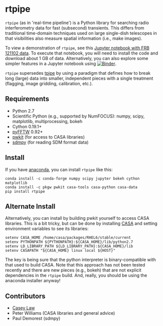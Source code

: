rtpipe
==

`rtpipe` (as in 'real-time pipeline') is a Python library for searching radio interferometry data for fast (subsecond) transients. This differs from traditional time-domain techniques used on large single-dish telescopes in that visibilities also measure spatial information (i.e., make images).

To view a demonstration of `rtpipe`, see this [Jupyter notebook with FRB 121102 data](https://github.com/caseyjlaw/FRB121102/blob/master/demo_FRB121102.ipynb). To execute that notebook, you will need to install the code and download about 1 GB of data. Alternatively, you can also explore some simpler features in a Jupyter notebook using [![Binder](http://mybinder.org/badge.svg)](http://mybinder.org:/repo/caseyjlaw/reproducing-fast-imaging-rrats).

`rtpipe` supersedes [tpipe](http://github.com/caseyjlaw/tpipe) by using a paradigm that defines how to break long (large) data into smaller, independent pieces with a single treatment (flagging, image gridding, calibration, etc.).

Requirements
---

* Python 2.7
* Scientific Python (e.g., supported by NumFOCUS): numpy, scipy, matplotlib, multiprocessing, bokeh
* Cython 0.19.1+
* [pyFFTW](https://pypi.python.org/pypi/pyFFTW) 0.92+
* [pwkit](http://github.com/pkgw/pwkit) (for access to CASA libraries)
* [sdmpy](http://github.com/caseyjlaw/sdmpy) (for reading SDM format data)

Install
---

If you have [anaconda](https://www.continuum.io/downloads), you can install `rtpipe` like this:

    conda install -c conda-forge numpy scipy jupyter bokeh cython matplotlib
    conda install -c pkgw pwkit casa-tools casa-python casa-data
    pip install rtpipe

Alternate Install
-----

Alternatively, you can install by building pwkit yourself to access CASA libraries. This is a bit tricky, but can be done by installing [CASA](https://casa.nrao.edu/) and setting environment variables to see its libraries:

    setenv CASA_HOME /home/casa/packages/RHEL6/stable/current
    setenv PYTHONPATH ${PYTHONPATH}:${CASA_HOME}/lib/python2.7
    setenv LD_LIBRARY_PATH ${LD_LIBRARY_PATH}:${CASA_HOME}/lib
    setenv CASAPATH "${CASA_HOME} linux local ${HOST}"

The key is being sure that the python interpreter is binary-compatible with that used to build CASA. Note that this approach has not been tested recently and there are new pieces (e.g., bokeh) that are not explicit dependencies in the `rtpipe` build. And, really, you should be using the anaconda installer anyway!

Contributors
---
* [Casey Law](http://www.twitter.com/caseyjlaw)
* Peter Williams (CASA libraries and general advice)
* Paul Demorest (sdmpy)

